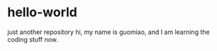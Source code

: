 # hello-world
just another repository
hi, my name is guomiao, and I am learning the coding stuff now.
